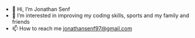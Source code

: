 - 👋 Hi, I’m Jonathan Senf
- 👀 I’m interested in improving my coding skills, sports and my family and friends
- 📫 How to reach me jonathansenf97@gmail.com
